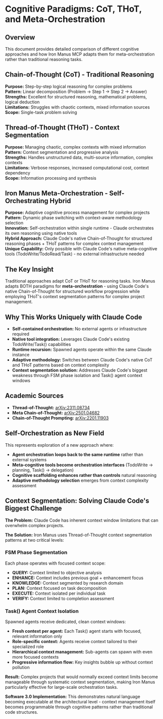 # Cognitive Paradigms: CoT, THoT, and Meta-Orchestration

## Overview

This document provides detailed comparison of different cognitive approaches and how Iron Manus MCP adapts them for meta-orchestration rather than traditional reasoning tasks.

## Chain-of-Thought (CoT) - Traditional Reasoning

**Purpose:** Step-by-step logical reasoning for complex problems  
**Pattern:** Linear decomposition (Problem → Step 1 → Step 2 → Answer)  
**Strengths:** Excellent for structured reasoning, mathematical problems, logical deduction  
**Limitations:** Struggles with chaotic contexts, mixed information sources  
**Scope:** Single-task problem solving  

## Thread-of-Thought (THoT) - Context Segmentation

**Purpose:** Managing chaotic, complex contexts with mixed information  
**Pattern:** Context segmentation and progressive analysis  
**Strengths:** Handles unstructured data, multi-source information, complex contexts  
**Limitations:** Verbose responses, increased computational cost, context dependency  
**Scope:** Information processing and synthesis  

## Iron Manus Meta-Orchestration - Self-Orchestrating Hybrid

**Purpose:** Adaptive cognitive process management for complex projects  
**Pattern:** Dynamic phase switching with context-aware methodology selection  
**Innovation:** Self-orchestration within single runtime - Claude orchestrates its own reasoning using native tools  
**Hybrid Approach:** Claude Code's native Chain-of-Thought for structured reasoning phases + THoT patterns for complex context management  
**Unique Capability:** Only possible with Claude Code's native meta-cognitive tools (TodoWrite/TodoRead/Task) - no external infrastructure needed  

## The Key Insight

Traditional approaches adapt CoT or THoT for reasoning tasks. Iron Manus adapts BOTH paradigms for **meta-orchestration** - using Claude Code's native Chain-of-Thought for structured workflow progression while employing THoT's context segmentation patterns for complex project management.

## Why This Works Uniquely with Claude Code

- **Self-contained orchestration:** No external agents or infrastructure required
- **Native tool integration:** Leverages Claude Code's existing TodoWrite/Task() capabilities  
- **Runtime recursion:** Spawned agents operate within the same Claude instance
- **Adaptive methodology:** Switches between Claude Code's native CoT and THoT patterns based on context complexity
- **Context segmentation solution:** Addresses Claude Code's biggest weakness through FSM phase isolation and Task() agent context windows

## Academic Sources

- **Thread-of-Thought:** [arXiv:2311.08734](https://arxiv.org/abs/2311.08734)
- **Meta Chain-of-Thought:** [arXiv:2501.04682](https://arxiv.org/abs/2501.04682)
- **Chain-of-Thought Prompting:** [arXiv:2201.11903](https://arxiv.org/abs/2201.11903)

## Self-Orchestration as New Field

This represents exploration of a new approach where:
- **Agent orchestration loops back to the same runtime** rather than external systems
- **Meta-cognitive tools become orchestration interfaces** (TodoWrite → planning, Task() → delegation)
- **Cognitive scaffolding enhances rather than controls** natural reasoning
- **Adaptive methodology selection** emerges from context complexity assessment

## Context Segmentation: Solving Claude Code's Biggest Challenge

**The Problem:** Claude Code has inherent context window limitations that can overwhelm complex projects.

**The Solution:** Iron Manus uses Thread-of-Thought context segmentation patterns at two critical levels:

### FSM Phase Segmentation
Each phase operates with focused context scope:
- **QUERY:** Context limited to objective analysis
- **ENHANCE:** Context includes previous goal + enhancement focus
- **KNOWLEDGE:** Context segmented by research domain
- **PLAN:** Context focused on task decomposition
- **EXECUTE:** Context isolated per individual task
- **VERIFY:** Context limited to completion assessment

### Task() Agent Context Isolation
Spawned agents receive dedicated, clean context windows:
- **Fresh context per agent:** Each Task() agent starts with focused, relevant information only
- **Role-specific context:** Agents receive context tailored to their specialized role
- **Hierarchical context management:** Sub-agents can spawn with even more focused contexts
- **Progressive information flow:** Key insights bubble up without context pollution

**Result:** Complex projects that would normally exceed context limits become manageable through systematic context segmentation, making Iron Manus particularly effective for large-scale orchestration tasks.

**Software 3.0 Implementation:** This demonstrates natural language becoming executable at the architectural level - context management itself becomes programmable through cognitive patterns rather than traditional code structures.